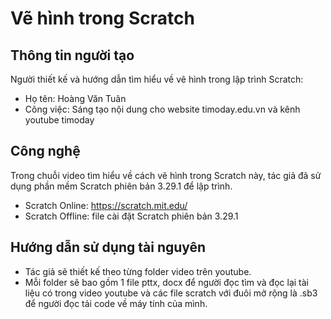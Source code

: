 # Vẽ hình trong Scratch
## Thông tin người tạo
Người thiết kế và hướng dẫn tìm hiểu về vẽ hình trong lập trình Scratch:
* Họ tên: Hoàng Văn Tuân
* Công việc: Sáng tạo nội dung cho website timoday.edu.vn và kênh youtube timoday
## Công nghệ
Trong chuỗi video tìm hiểu về cách vẽ hình trong Scratch này, tác giả đã sử dụng phần mềm Scratch phiên bản 3.29.1 để lập trình.
* Scratch Online: https://scratch.mit.edu/
* Scratch Offline: file cài đặt Scratch phiên bản 3.29.1
## Hướng dẫn sử dụng tài nguyên
* Tác giả sẽ thiết kế theo từng folder video trên youtube.
* Mỗi folder sẽ bao gồm 1 file pttx, docx để người đọc tìm và đọc lại tài liệu có trong video youtube và các file scratch với đuôi mở rộng là .sb3 để người đọc tải code về máy tính của mình.
